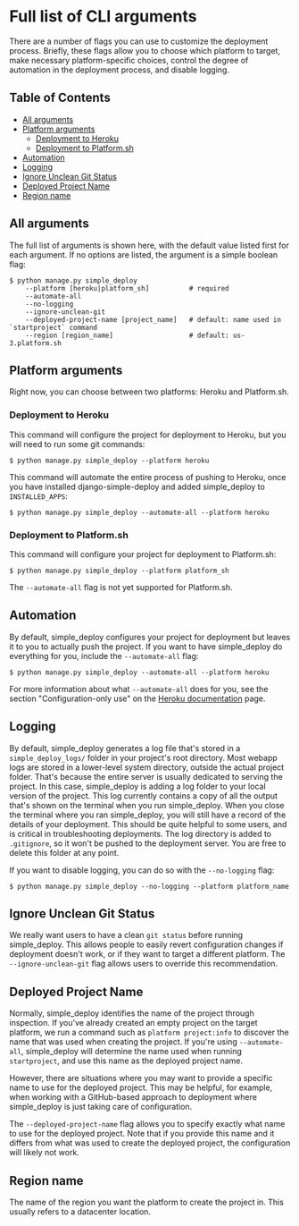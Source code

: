 Full list of CLI arguments
===

There are a number of flags you can use to customize the deployment process. Briefly, these flags allow you to choose which platform to target, make necessary platform-specific choices, control the degree of automation in the deployment process, and disable logging.

Table of Contents
---

- [All arguments](#all-arguments)
- [Platform arguments](#platform-arguments)
    - [Deployment to Heroku](#deployment-to-heroku)
    - [Deployment to Platform.sh](#deployment-to-platformsh)
- [Automation](#automation)
- [Logging](#logging)
- [Ignore Unclean Git Status](ignore-unclean-git-status)
- [Deployed Project Name](#deployed-project-name) 
- [Region name](#region-name) 


All arguments
---

The full list of arguments is shown here, with the default value listed first for each argument. If no options are listed, the argument is a simple boolean flag:

```
$ python manage.py simple_deploy
    --platform [heroku|platform_sh]          # required
    --automate-all
    --no-logging
    --ignore-unclean-git
    --deployed-project-name [project_name]   # default: name used in `startproject` command
    --region [region_name]                   # default: us-3.platform.sh
```

Platform arguments
---

Right now, you can choose between two platforms: Heroku and Platform.sh.

### Deployment to Heroku

This command will configure the project for deployment to Heroku, but you will need to run some git commands:

```
$ python manage.py simple_deploy --platform heroku
```

This command will automate the entire process of pushing to Heroku, once you have installed django-simple-deploy and added simple_deploy to `INSTALLED_APPS`:

```
$ python manage.py simple_deploy --automate-all --platform heroku
```

### Deployment to Platform.sh

This command will configure your project for deployment to Platform.sh:

```
$ python manage.py simple_deploy --platform platform_sh
```

The `--automate-all` flag is not yet supported for Platform.sh.

Automation
---

By default, simple_deploy configures your project for deployment but leaves it to you to actually push the project. If you want to have simple_deploy do everything for you, include the `--automate-all` flag:

```
$ python manage.py simple_deploy --automate-all --platform heroku
```

For more information about what `--automate-all` does for you, see the section "Configuration-only use" on the [Heroku documentation](heroku_deployments.md) page.

Logging
---

By default, simple_deploy generates a log file that's stored in a `simple_deploy_logs/` folder in your project's root directory. Most webapp logs are stored in a lower-level system directory, outside the actual project folder. That's because the entire server is usually dedicated to serving the project. In this case, simple_deploy is adding a log folder to your local version of the project. This log currently contains a copy of all the output that's shown on the terminal when you run simple_deploy. When you close the terminal where you ran simple_deploy, you will still have a record of the details of your deployment. This should be quite helpful to some users, and is critical in troubleshooting deployments. The log directory is added to ``.gitignore``, so it won't be pushed to the deployment server. You are free to delete this folder at any point.

If you want to disable logging, you can do so with the `--no-logging` flag:

```
$ python manage.py simple_deploy --no-logging --platform platform_name
```

Ignore Unclean Git Status
---

We really want users to have a clean `git status` before running simple_deploy. This allows people to easily revert configuration changes if deployment doesn't work, or if they want to target a different platform. The `--ignore-unclean-git` flag allows users to override this recommendation.

Deployed Project Name
---

Normally, simple_deploy identifies the name of the project through inspection. If you've already created an empty project on the target platform, we run a command such as `platform project:info` to discover the name that was used when creating the project. If you're using `--automate-all`, simple_deploy will determine the name used when running `startproject`, and use this name as the deployed project name.

However, there are situations where you may want to provide a specific name to use for the deployed project. This may be helpful, for example, when working with a GitHub-based approach to deployment where simple_deploy is just taking care of configuration.

The `--deployed-project-name` flag allows you to specify exactly what name to use for the deployed project. Note that if you provide this name and it differs from what was used to create the deployed project, the configuration will likely not work.

Region name
---

The name of the region you want the platform to create the project in. This usually refers to a datacenter location.
